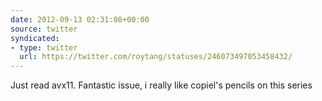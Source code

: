 ```yaml
---
date: 2012-09-13 02:31:08+00:00
source: twitter
syndicated:
- type: twitter
  url: https://twitter.com/roytang/statuses/246073497053458432/
---
```


Just read avx11. Fantastic issue, i really like copiel's pencils on this series